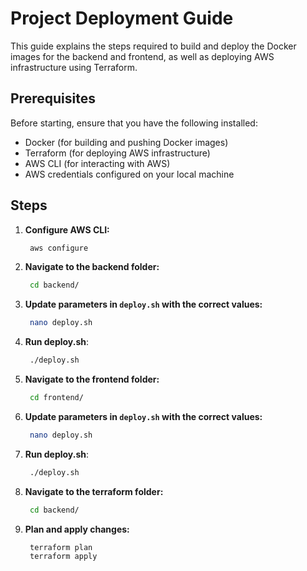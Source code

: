 # Project Deployment Guide

This guide explains the steps required to build and deploy the Docker images for the backend and frontend, as well as deploying AWS infrastructure using Terraform.

## Prerequisites

Before starting, ensure that you have the following installed:

- Docker (for building and pushing Docker images)
- Terraform (for deploying AWS infrastructure)
- AWS CLI (for interacting with AWS)
- AWS credentials configured on your local machine

## Steps

1. **Configure AWS CLI:**
   ```bash
    aws configure
   ```

2. **Navigate to the backend folder:**
   ```bash
    cd backend/
   ```

3. **Update parameters in ```deploy.sh``` with the correct values:**
   ```bash
    nano deploy.sh
   ```

4. **Run deploy.sh**:
   ```bash
    ./deploy.sh
   ```

5. **Navigate to the frontend folder:**
   ```bash
    cd frontend/
   ```

6. **Update parameters in ```deploy.sh``` with the correct values:**
   ```bash
    nano deploy.sh
   ```

7. **Run deploy.sh**:
   ```bash
    ./deploy.sh
   ```

8. **Navigate to the terraform folder:**
   ```bash
    cd backend/
   ```

9. **Plan and apply changes:**
   ```bash
    terraform plan
    terraform apply
   ```